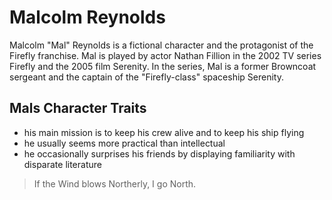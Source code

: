 # Malcolm Reynolds

Malcolm "Mal" Reynolds is a fictional character and the protagonist of the Firefly franchise. Mal is played by actor Nathan Fillion in the 2002 TV series Firefly and the 2005 film Serenity. In the series, Mal is a former Browncoat sergeant and the captain of the "Firefly-class" spaceship Serenity.

## Mals Character Traits

* his main mission is to keep his crew alive and to keep his ship flying
* he usually seems more practical than intellectual
* he occasionally surprises his friends by displaying familiarity with disparate literature

> If the Wind blows Northerly, I go North.
